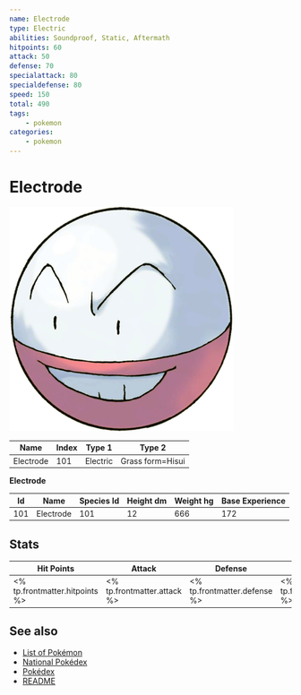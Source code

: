 ```yaml
---
name: Electrode
type: Electric
abilities: Soundproof, Static, Aftermath
hitpoints: 60
attack: 50
defense: 70
specialattack: 80
specialdefense: 80
speed: 150
total: 490
tags:
    - pokemon
categories:
    - pokemon
---
```


# Electrode


![Electrode](images/101.png)

| **Name** | **Index** | **Type 1** | **Type 2** |
|----|----|----|----|
| Electrode | 101 | Electric | Grass form=Hisui  |

**Electrode** 




| **Id** | **Name** | **Species Id** | **Height dm** | **Weight hg** | **Base Experience** |
|--------|----------|----------------|------------|------------|---------------------|
| 101 | Electrode | 101 | 12 | 666 | 172 |



## Stats

| **Hit Points** | **Attack** | **Defense** | **Special Attack** | **Special Defense** | **Speed** | **Total** |
|----------------|------------|-------------|--------------------|---------------------|-----------|-----------|
| <% tp.frontmatter.hitpoints %> | <% tp.frontmatter.attack %> | <% tp.frontmatter.defense %> | <% tp.frontmatter.specialattack %> | <% tp.frontmatter.specialdefense %> | <% tp.frontmatter.speed %> | <% tp.frontmatter.total %> |

## See also

- [List of Pokémon](../pokemon.md)
- [National Pokédex](../national_pokedex.md)
- [Pokédex](../pokedex.md)
- [README](../README.md)

